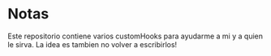 # Notas

Este repositorio contiene varios customHooks para ayudarme a mi y a quien le sirva.
La idea es tambien no volver a escribirlos! 